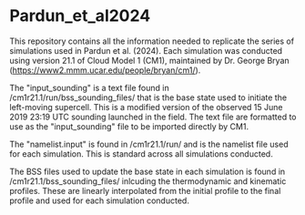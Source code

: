 # Pardun_et_al2024

This repository contains all the information needed to replicate the series of simulations used in Pardun et al. (2024). Each simulation was conducted using version 21.1 of Cloud Model 1 (CM1), maintained by Dr. George Bryan (https://www2.mmm.ucar.edu/people/bryan/cm1/).

The "input_sounding" is a text file found in /cm1r21.1/run/bss_sounding_files/ that is the base state used to initiate the left-moving supercell. This is a modified version of the observed 15 June 2019 23:19 UTC sounding launched in the field. The text file are formatted to use as the "input_sounding" file to be imported directly by CM1. 

The "namelist.input" is found in /cm1r21.1/run/ and is the namelist file used for each simulation. This is standard across all simulations conducted.

The BSS files used to update the base state in each simulation is found in /cm1r21.1/bss_sounding_files/ inlcuding the thermodynamic and kinematic profiles. These are linearly interpolated from the initial profile to the final profile and used for each simulation conducted.

